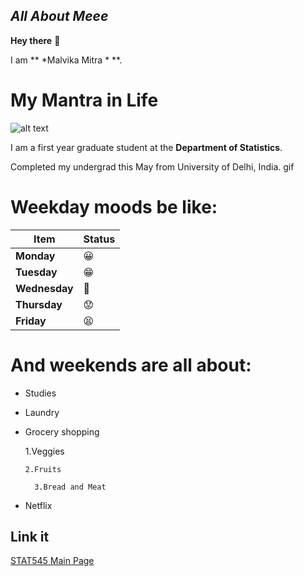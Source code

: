 ## *All About Meee*

**Hey there** :wave:

I am  ** *Malvika Mitra * **.

# My Mantra in Life
![alt text](15369015173045416817657701370132.jpg)

I am a first year graduate student at the **Department of Statistics**.

Completed my undergrad this May from University of Delhi, India.
gif

# Weekday moods be like:

|    **Item**    | **Status**    |
|----------------|------------   |
| **Monday**     | :grinning:    |
| **Tuesday**    | :grin:        |
| **Wednesday**  |  :grimacing:  |
| **Thursday**   |  :worried:    |
| **Friday**     |  :tired_face: |

# And weekends are all about:

- Studies

- Laundry

+ Grocery shopping
 
     1.Veggies
 
      2.Fruits
 
        3.Bread and Meat

+ Netflix

## **Link it**

[STAT545 Main Page](http://stat545.com/)
